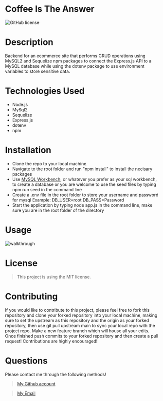 # Coffee Is The Answer

![GitHub license](https://img.shields.io/static/v1?label=License&message=MIT&color=blue&style=for-the-badge)

# Description
Backend for an ecommerce site that performs CRUD operations using MySQL2 and Sequelize npm packages to connect the Express.js API to a MySQL database 
while using the dotenv package to use environment variables to store sensitive data.

# Technologies Used 
- Node.js
- MySql2
- Sequelize
- Express.js
- dotenv
- npm

# Installation 
- Clone the repo to your local machine.
- Navigate to the root folder and run "npm install" to install the necisary packages
- Use [MySQL Workbench](https://www.mysql.com/products/workbench/), or whatever you prefer as your sql workbench, to create a database or you are welcome to use the seed files   by typing npm run seed in the command line 
- Create a .env file in the root folder to store your username and password for mysql Example: DB_USER=root  DB_PASS=Password
- Start the application by typing node app.js in the command line, make sure you are in the root folder of the directory

# Usage

![walkthrough](./images/coffee-is-the-answer-walkthrough.gif) 

# License

> This project is using the MIT license.

# Contributing

If you would like to contribute to this project, please feel free to fork this repository and clone your forked repository into your local machine, making sure to set the upstream as this repository and the origin as your forked repository, then use git pull upstream main to sync your local repo with the project repo. Make a new feature branch which will house all your edits. Once finished push commits to your forked repository and then create a pull request! Contributions are highly encouraged!

# Questions
Please contact me through the following methods!

> [My Github account](https://github.com/dylanshoemaker)

> <a href="mailto:me@dylanshoemaker.com">My Email</a> 
